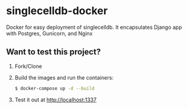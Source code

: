 # singlecelldb-docker
Docker for easy deployment of singlecelldb. It encapsulates Django app with Postgres, Gunicorn, and Nginx


## Want to test this project?

1. Fork/Clone

1. Build the images and run the containers:

    ```sh
    $ docker-compose up -d --build
    ```

1. Test it out at [http://localhost:1337](http://localhost:1337)

